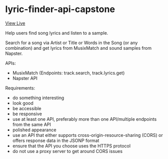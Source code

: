 # lyric-finder-api-capstone
[View Live](https://asktami.github.io/lyric-finder-api-capstone/)

Help users find song lyrics and listen to a sample.

Search for a song via Artist or Title or Words in the Song (or any combination) and get lyrics from MusixMatch and sound samples from Napster.

APIs:
- MusixMatch (Endpoints: track.search, track.lyrics.get)
- Napster API


Requirements:
- do something interesting
- look good
- be accessible
- be responsive
- use at least one API, preferably more than one API/multiple endpoints from the same API
- polished appearance
- use an API that either supports cross-origin-resource-sharing (CORS) or offers response data in the JSONP format
- ensure that the API you choose uses the HTTPS protocol
- do not use a proxy server to get around CORS issues
